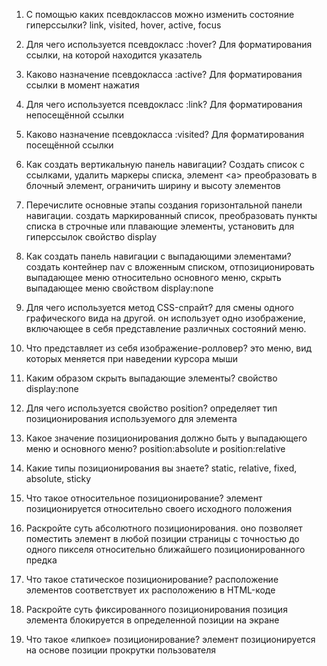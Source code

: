 1. С помощью каких псевдоклассов можно изменить состояние гиперссылки? 
link, visited, hover, active, focus

2. Для чего используется псевдокласс :hover? 
Для форматирования ссылки, на которой находится указатель 

3. Каково назначение псевдокласса :active? 
Для форматирования ссылки в момент нажатия

4. Для чего используется псевдокласс :link? 
Для форматирования непосещённой ссылки 

5. Каково назначение псевдокласса :visited? 
Для форматирования посещённой ссылки

6. Как создать вертикальную панель навигации? 
Создать список с ссылками, удалить маркеры списка, элемент <а> преобразовать в блочный элемент, ограничить ширину и высоту элементов

7. Перечислите основные этапы создания горизонтальной панели навигации. 
создать маркированный список, преобразовать пункты списка в строчные или плавающие элементы, установить для гиперссылок свойство display

8. Как создать панель навигации с выпадающими элементами? 
создать контейнер nav с вложенным списком, отпозиционировать выпадающее меню относительно основного меню, скрыть выпадающее меню свойством display:none

9. Для чего используется метод CSS-спрайт? 
для смены одного графического вида на другой. он использует одно изображение, включающее в себя представление различных состояний меню.

10. Что представляет из себя изображение-ролловер? 
это меню, вид которых меняется при наведении курсора мыши

11. Каким образом скрыть выпадающие элементы? 
свойство display:none

12. Для чего используется свойство position? 
определяет тип позиционирования используемого для элемента

13. Какое значение позиционирования должно быть у выпадающего меню и основного меню? 
position:absolute и position:relative

15. Какие типы позиционирования вы знаете? 
static, relative, fixed, absolute, sticky

16. Что такое относительное позиционирование? 
элемент позиционируется относительно своего исходного положения

17. Раскройте суть абсолютного позиционирования. 
оно позволяет поместить элемент в любой позиции страницы с точностью до одного пикселя относительно ближайшего позиционированного предка

18. Что такое статическое позиционирование? 
расположение элементов соответствует их расположению в HTML-коде

19. Раскройте суть фиксированного позиционирования
позиция элемента блокируется в определенной позиции на экране

21. Что такое «липкое» позиционирование?
элемент позиционируется на основе позиции прокрутки пользователя
